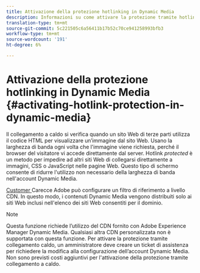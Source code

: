 ```yaml
---
title: Attivazione della protezione hotlinking in Dynamic Media
description: Informazioni su come attivare la protezione tramite hotlink in Dynamic Media.
translation-type: tm+mt
source-git-commit: 5c221505c6a56411b17b52c70ce941258993bfb3
workflow-type: tm+mt
source-wordcount: '191'
ht-degree: 6%

---
```



# Attivazione della protezione hotlinking in Dynamic Media {#activating-hotlink-protection-in-dynamic-media}

Il collegamento a caldo si verifica quando un sito Web di terze parti utilizza il codice HTML per visualizzare un’immagine dal sito Web. Usano la larghezza di banda ogni volta che l&#39;immagine viene richiesta, perché il browser del visitatore vi accede direttamente dal server. Hotlink *protected* è un metodo per impedire ad altri siti Web di collegarsi direttamente a immagini, CSS o JavaScript nelle pagine Web. Questo tipo di schermo consente di ridurre l&#39;utilizzo non necessario della larghezza di banda nell&#39;account Dynamic Media.

[ Customer ](https://helpx.adobe.com/support.html) Carecce Adobe può configurare un filtro di riferimento a livello CDN. In questo modo, i contenuti Dynamic Media vengono distribuiti solo ai siti Web inclusi nell&#39;elenco dei siti Web consentiti per il dominio.

>[!NOTE]
>
>Questa funzione richiede l’utilizzo del CDN fornito con Adobe Experience Manager Dynamic Media. Qualsiasi altra CDN personalizzata non è supportata con questa funzione. Per attivare la protezione tramite collegamento caldo, un amministratore deve creare un ticket di assistenza per richiedere la modifica alla configurazione dell’account Dynamic Media. Non sono previsti costi aggiuntivi per l&#39;attivazione della protezione tramite collegamento a caldo.
